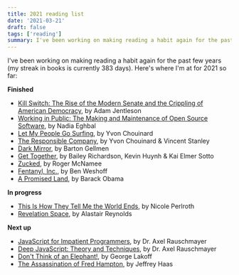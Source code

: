 ```yaml
---
title: 2021 reading list
date: '2021-03-21'
draft: false
tags: ['reading']
summary: I've been working on making reading a habit again for the past few years (my streak in books is currently 383 days).
---
```


I've been working on making reading a habit again for the past few years (my streak in books is currently 383 days). Here's where I'm at for 2021 so far:

**Finished**

-   [Kill Switch: The Rise of the Modern Senate and the Crippling of American Democracy](https://www.harvard.com/book/kill_switch_the_rise_of_the_modern_senate_and_the_crippling_of_american_dem/), by Adam Jentleson
-   [Working in Public: The Making and Maintenance of Open Source Software](https://blas.com/working-in-public/), by Nadia Eghbal
-   [Let My People Go Surfing](https://www.patagonia.com/product/let-my-people-go-surfing-revised-paperback-book/BK067.html), by Yvon Chouinard
-   [The Responsible Company](https://www.patagonia.com/product/the-responsible-company-what-weve-learned-from-patagonias-first-forty-years-paperback-book/BK233.html), by Yvon Chouinard & Vincent Stanley
-   [Dark Mirror](https://www.penguinrandomhouse.com/books/316047/dark-mirror-by-barton-gellman/), by Barton Gellmen
-   [Get Together](https://gettogether.world/), by Bailey Richardson, Kevin Huynh & Kai Elmer Sotto
-   [Zucked](https://www.penguinrandomhouse.com/books/598206/zucked-by-roger-mcnamee/), by Roger McNamee
-   [Fentanyl, Inc.](https://groveatlantic.com/book/fentanyl-inc/), by Ben Weshoff
-   [A Promised Land](https://obamabook.com/), by Barack Obama

**In progress**

-   [This Is How They Tell Me the World Ends](https://www.bloomsbury.com/us/this-is-how-they-tell-me-the-world-ends-9781635576061/), by Nicole Perlroth
-   [Revelation Space](http://www.alastairreynolds.com/release/revelation-space/), by Alastair Reynolds

**Next up**

-   [JavaScript for Impatient Programmers](https://exploringjs.com/impatient-js/), by Dr. Axel Rauschmayer
-   [Deep JavaScript: Theory and Techniques](https://exploringjs.com/deep-js/), by Dr. Axel Rauschmayer
-   [Don't Think of an Elephant!](https://georgelakoff.com/books/dont_think_of_an_elephant_know_your_values_and_frame_the_debatethe_essential_guide_for_progressives-119190455949080/), by George Lakoff
-   [The Assassination of Fred Hampton](https://www.amazon.com/Assassination-Fred-Hampton-Chicago-Murdered/dp/1569767092), by Jeffrey Haas
